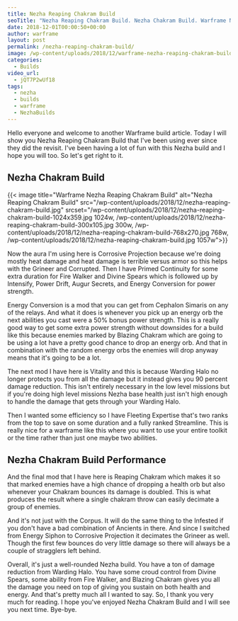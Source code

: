 ```yaml
---
title: Nezha Reaping Chakram Build
seoTitle: "Nezha Reaping Chakram Build. Nezha Chakram Build. Warframe Nezha Build"
date: 2018-12-01T00:00:50+00:00
author: warframe
layout: post
permalink: /nezha-reaping-chakram-build/
image: /wp-content/uploads/2018/12/warframe-nezha-reaping-chakram-build.jpg
categories:
  - Builds
video_url:
  - jQT7P2wUf18
tags:
  - nezha
  - builds
  - warframe
  - NezhaBuilds
---
```

Hello everyone and welcome to another Warframe build article. Today I will show you Nezha Reaping Chakram Build that I've been using ever since they did the revisit. <!--more--> I've been having a lot of fun with this Nezha build and I hope you will too. So let's get right to it. 

## Nezha Chakram Build

{{< image title="Warframe Nezha Reaping Chakram Build" alt="Nezha Reaping Chakram Build" src="/wp-content/uploads/2018/12/nezha-reaping-chakram-build.jpg" srcset="/wp-content/uploads/2018/12/nezha-reaping-chakram-build-1024x359.jpg 1024w, /wp-content/uploads/2018/12/nezha-reaping-chakram-build-300x105.jpg 300w, /wp-content/uploads/2018/12/nezha-reaping-chakram-build-768x270.jpg 768w, /wp-content/uploads/2018/12/nezha-reaping-chakram-build.jpg 1057w">}}

Now the aura I'm using here is Corrosive Projection because we're doing mostly heat damage and heat damage is terrible versus armor so this helps with the Grineer and Corrupted. Then I have Primed Continuity for some extra duration for Fire Walker and Divine Spears which is followed up by Intensify, Power Drift, Augur Secrets, and Energy Conversion for power strength. 

Energy Conversion is a mod that you can get from Cephalon Simaris on any of the relays. And what it does is whenever you pick up an energy orb the next abilities you cast were a 50% bonus power strength. This is a really good way to get some extra power strength without downsides for a build like this because enemies marked by Blazing Chakram which are going to be using a lot have a pretty good chance to drop an energy orb. And that in combination with the random energy orbs the enemies will drop anyway means that it's going to be a lot. 

The next mod I have here is Vitality and this is because Warding Halo no longer protects you from all the damage but it instead gives you 90 percent damage reduction. This isn't entirely necessary in the low level missions but if you're doing high level missions Nezha base health just isn't high enough to handle the damage that gets through your Warding Halo. 

Then I wanted some efficiency so I have Fleeting Expertise that's two ranks from the top to save on some duration and a fully ranked Streamline. This is really nice for a warframe like this where you want to use your entire toolkit or the time rather than just one maybe two abilities. 

## Nezha Chakram Build Performance

And the final mod that I have here is Reaping Chakram which makes it so that marked enemies have a high chance of dropping a health orb but also whenever your Chakram bounces its damage is doubled. This is what produces the result where a single chakram throw can easily decimate a group of enemies. 

And it's not just with the Corpus. It will do the same thing to the Infested if you don't have a bad combination of Ancients in there. And since I switched from Energy Siphon to Corrosive Projection it decimates the Grineer as well. Though the first few bounces do very little damage so there will always be a couple of stragglers left behind.

Overall, it's just a well-rounded Nezha build. You have a ton of damage reduction from Warding Halo. You have some croud control from Divine Spears, some ability from Fire Walker, and Blazing Chakram gives you all the damage you need on top of giving you sustain on both health and energy. And that's pretty much all I wanted to say. So, I thank you very much for reading. I hope you've enjoyed Nezha Chakram Build and I will see you next time. Bye-bye.